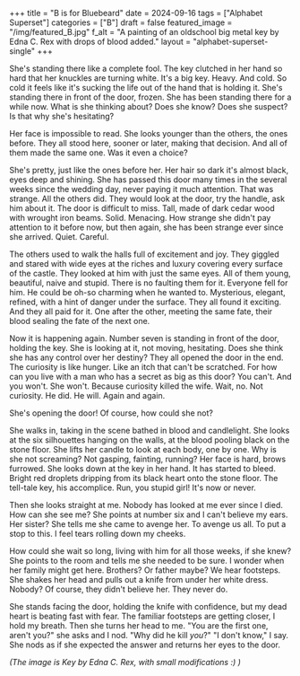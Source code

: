 +++
title = "B is for Bluebeard"
date = 2024-09-16
tags = ["Alphabet Superset"]
categories = ["B"]
draft = false
featured_image = "/img/featured_B.jpg"
f_alt = "A painting of an oldschool big metal key by Edna C. Rex with drops of blood added."
layout = "alphabet-superset-single"
+++

She's standing there like a complete fool. The key clutched in her hand so hard that her knuckles are turning white. It's a big key. Heavy. And cold. So cold it feels like it's sucking the life out of the hand that is holding it. She's standing there in front of the door, frozen. She has been standing there for a while now. What is she thinking about? Does she know? Does she suspect? Is that why she's hesitating?

Her face is impossible to read. She looks younger than the others, the ones before. They all stood here, sooner or later, making that decision. And all of them made the same one. Was it even a choice?

She's pretty, just like the ones before her. Her hair so dark it's almost black, eyes deep and shining. She has passed this door many times in the several weeks since the wedding day, never paying it much attention. That was strange. All the others did. They would look at the door, try the handle, ask him about it. The door is difficult to miss. Tall, made of dark cedar wood with wrought iron beams. Solid. Menacing. How strange she didn't pay attention to it before now, but then again, she has been strange ever since she arrived. Quiet. Careful.

The others used to walk the halls full of excitement and joy. They giggled and stared with wide eyes at the riches and luxury covering every surface of the castle. They looked at him with just the same eyes. All of them young, beautiful, naive and stupid. There is no faulting them for it. Everyone fell for him. He could be oh-so charming when he wanted to. Mysterious, elegant, refined, with a hint of danger under the surface. They all found it exciting. And they all paid for it. One after the other, meeting the same fate, their blood sealing the fate of the next one.

Now it is happening again. Number seven is standing in front of the door, holding the key. She is looking at it, not moving, hesitating. Does she think she has any control over her destiny? They all opened the door in the end. The curiosity is like hunger. Like an itch that can't be scratched. For how can you live with a man who has a secret as big as this door? You can't. And you won't. She won't. Because curiosity killed the wife. Wait, no. Not curiosity. He did. He will. Again and again.

She's opening the door! Of course, how could she not?

She walks in, taking in the scene bathed in blood and candlelight. She looks at the six silhouettes hanging on the walls, at the blood pooling black on the stone floor. She lifts her candle to look at each body, one by one. Why is she not screaming? Not gasping, fainting, running? Her face is hard, brows furrowed. She looks down at the key in her hand. It has started to bleed. Bright red droplets dripping from its black heart onto the stone floor. The tell-tale key, his accomplice. Run, you stupid girl! It's now or never.

Then she looks straight at me. Nobody has looked at me ever since I died. How can she see me? She points at number six and I can't believe my ears. Her sister? She tells me she came to avenge her. To avenge us all. To put a stop to this. I feel tears rolling down my cheeks.

How could she wait so long, living with him for all those weeks, if she knew? She points to the room and tells me she needed to be sure. I wonder when her family might get here. Brothers? Or father maybe? We hear footsteps. She shakes her head and pulls out a knife from under her white dress. Nobody? Of course, they didn't believe her. They never do.

She stands facing the door, holding the knife with confidence, but my dead heart is beating fast with fear. The familiar footsteps are getting closer, I hold my breath. Then she turns her head to me.
"You are the first one, aren't you?" she asks and I nod.
"Why did he kill _you_?"
"I don't know," I say. She nods as if she expected the answer and returns her eyes to the door.

_(The image is Key by Edna C. Rex, with small modifications :) )_
